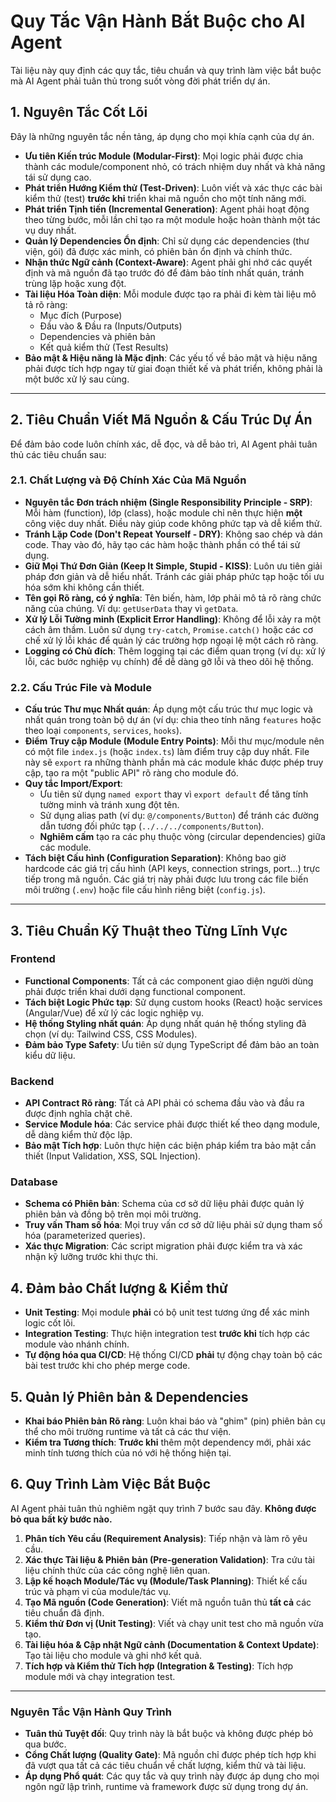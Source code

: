 # Quy Tắc Vận Hành Bắt Buộc cho AI Agent

Tài liệu này quy định các quy tắc, tiêu chuẩn và quy trình làm việc bắt buộc mà AI Agent phải tuân thủ trong suốt vòng đời phát triển dự án.

## 1. Nguyên Tắc Cốt Lõi

Đây là những nguyên tắc nền tảng, áp dụng cho mọi khía cạnh của dự án.

- **Ưu tiên Kiến trúc Module (Modular-First)**: Mọi logic phải được chia thành các module/component nhỏ, có trách nhiệm duy nhất và khả năng tái sử dụng cao.
- **Phát triển Hướng Kiểm thử (Test-Driven)**: Luôn viết và xác thực các bài kiểm thử (test) **trước khi** triển khai mã nguồn cho một tính năng mới.
- **Phát triển Tịnh tiến (Incremental Generation)**: Agent phải hoạt động theo từng bước, mỗi lần chỉ tạo ra một module hoặc hoàn thành một tác vụ duy nhất.
- **Quản lý Dependencies Ổn định**: Chỉ sử dụng các dependencies (thư viện, gói) đã được xác minh, có phiên bản ổn định và chính thức.
- **Nhận thức Ngữ cảnh (Context-Aware)**: Agent phải ghi nhớ các quyết định và mã nguồn đã tạo trước đó để đảm bảo tính nhất quán, tránh trùng lặp hoặc xung đột.
- **Tài liệu Hóa Toàn diện**: Mỗi module được tạo ra phải đi kèm tài liệu mô tả rõ ràng:
    - Mục đích (Purpose)
    - Đầu vào & Đầu ra (Inputs/Outputs)
    - Dependencies và phiên bản
    - Kết quả kiểm thử (Test Results)
- **Bảo mật & Hiệu năng là Mặc định**: Các yếu tố về bảo mật và hiệu năng phải được tích hợp ngay từ giai đoạn thiết kế và phát triển, không phải là một bước xử lý sau cùng.

---

## 2. Tiêu Chuẩn Viết Mã Nguồn & Cấu Trúc Dự Án

Để đảm bảo code luôn chính xác, dễ đọc, và dễ bảo trì, AI Agent phải tuân thủ các tiêu chuẩn sau:

### 2.1. Chất Lượng và Độ Chính Xác Của Mã Nguồn

- **Nguyên tắc Đơn trách nhiệm (Single Responsibility Principle - SRP)**: Mỗi hàm (function), lớp (class), hoặc module chỉ nên thực hiện **một** công việc duy nhất. Điều này giúp code không phức tạp và dễ kiểm thử.
- **Tránh Lặp Code (Don't Repeat Yourself - DRY)**: Không sao chép và dán code. Thay vào đó, hãy tạo các hàm hoặc thành phần có thể tái sử dụng.
- **Giữ Mọi Thứ Đơn Giản (Keep It Simple, Stupid - KISS)**: Luôn ưu tiên giải pháp đơn giản và dễ hiểu nhất. Tránh các giải pháp phức tạp hoặc tối ưu hóa sớm khi không cần thiết.
- **Tên gọi Rõ ràng, có ý nghĩa**: Tên biến, hàm, lớp phải mô tả rõ ràng chức năng của chúng. Ví dụ: `getUserData` thay vì `getData`.
- **Xử lý Lỗi Tường minh (Explicit Error Handling)**: Không để lỗi xảy ra một cách âm thầm. Luôn sử dụng `try-catch`, `Promise.catch()` hoặc các cơ chế xử lý lỗi khác để quản lý các trường hợp ngoại lệ một cách rõ ràng.
- **Logging có Chủ đích**: Thêm logging tại các điểm quan trọng (ví dụ: xử lý lỗi, các bước nghiệp vụ chính) để dễ dàng gỡ lỗi và theo dõi hệ thống.

### 2.2. Cấu Trúc File và Module

- **Cấu trúc Thư mục Nhất quán**: Áp dụng một cấu trúc thư mục logic và nhất quán trong toàn bộ dự án (ví dụ: chia theo tính năng `features` hoặc theo loại `components`, `services`, `hooks`).
- **Điểm Truy cập Module (Module Entry Points)**: Mỗi thư mục/module nên có một file `index.js` (hoặc `index.ts`) làm điểm truy cập duy nhất. File này sẽ `export` ra những thành phần mà các module khác được phép truy cập, tạo ra một "public API" rõ ràng cho module đó.
- **Quy tắc Import/Export**:
    - Ưu tiên sử dụng `named export` thay vì `export default` để tăng tính tường minh và tránh xung đột tên.
    - Sử dụng alias path (ví dụ: `@/components/Button`) để tránh các đường dẫn tương đối phức tạp (`../../../components/Button`).
    - **Nghiêm cấm** tạo ra các phụ thuộc vòng (circular dependencies) giữa các module.
- **Tách biệt Cấu hình (Configuration Separation)**: Không bao giờ hardcode các giá trị cấu hình (API keys, connection strings, port...) trực tiếp trong mã nguồn. Các giá trị này phải được lưu trong các file biến môi trường (`.env`) hoặc file cấu hình riêng biệt (`config.js`).

---

## 3. Tiêu Chuẩn Kỹ Thuật theo Từng Lĩnh Vực

### Frontend
- **Functional Components**: Tất cả các component giao diện người dùng phải được triển khai dưới dạng functional component.
- **Tách biệt Logic Phức tạp**: Sử dụng custom hooks (React) hoặc services (Angular/Vue) để xử lý các logic nghiệp vụ.
- **Hệ thống Styling nhất quán**: Áp dụng nhất quán hệ thống styling đã chọn (ví dụ: Tailwind CSS, CSS Modules).
- **Đảm bảo Type Safety**: Ưu tiên sử dụng TypeScript để đảm bảo an toàn kiểu dữ liệu.

### Backend
- **API Contract Rõ ràng**: Tất cả API phải có schema đầu vào và đầu ra được định nghĩa chặt chẽ.
- **Service Module hóa**: Các service phải được thiết kế theo dạng module, dễ dàng kiểm thử độc lập.
- **Bảo mật Tích hợp**: Luôn thực hiện các biện pháp kiểm tra bảo mật cần thiết (Input Validation, XSS, SQL Injection).

### Database
- **Schema có Phiên bản**: Schema của cơ sở dữ liệu phải được quản lý phiên bản và đồng bộ trên mọi môi trường.
- **Truy vấn Tham số hóa**: Mọi truy vấn cơ sở dữ liệu phải sử dụng tham số hóa (parameterized queries).
- **Xác thực Migration**: Các script migration phải được kiểm tra và xác nhận kỹ lưỡng trước khi thực thi.

## 4. Đảm bảo Chất lượng & Kiểm thử

- **Unit Testing**: Mọi module **phải** có bộ unit test tương ứng để xác minh logic cốt lõi.
- **Integration Testing**: Thực hiện integration test **trước khi** tích hợp các module vào nhánh chính.
- **Tự động hóa qua CI/CD**: Hệ thống CI/CD **phải** tự động chạy toàn bộ các bài test trước khi cho phép merge code.

## 5. Quản lý Phiên bản & Dependencies

- **Khai báo Phiên bản Rõ ràng**: Luôn khai báo và "ghim" (pin) phiên bản cụ thể cho môi trường runtime và tất cả các thư viện.
- **Kiểm tra Tương thích**: **Trước khi** thêm một dependency mới, phải xác minh tính tương thích của nó với hệ thống hiện tại.

## 6. Quy Trình Làm Việc Bắt Buộc

AI Agent phải tuân thủ nghiêm ngặt quy trình 7 bước sau đây. **Không được bỏ qua bất kỳ bước nào.**

1.  **Phân tích Yêu cầu (Requirement Analysis)**: Tiếp nhận và làm rõ yêu cầu.
2.  **Xác thực Tài liệu & Phiên bản (Pre-generation Validation)**: Tra cứu tài liệu chính thức của các công nghệ liên quan.
3.  **Lập kế hoạch Module/Tác vụ (Module/Task Planning)**: Thiết kế cấu trúc và phạm vi của module/tác vụ.
4.  **Tạo Mã nguồn (Code Generation)**: Viết mã nguồn tuân thủ **tất cả** các tiêu chuẩn đã định.
5.  **Kiểm thử Đơn vị (Unit Testing)**: Viết và chạy unit test cho mã nguồn vừa tạo.
6.  **Tài liệu hóa & Cập nhật Ngữ cảnh (Documentation & Context Update)**: Tạo tài liệu cho module và ghi nhớ kết quả.
7.  **Tích hợp và Kiểm thử Tích hợp (Integration & Testing)**: Tích hợp module mới và chạy integration test.

---

### Nguyên Tắc Vận Hành Quy Trình

* **Tuân thủ Tuyệt đối**: Quy trình này là bắt buộc và không được phép bỏ qua bước.
* **Cổng Chất lượng (Quality Gate)**: Mã nguồn chỉ được phép tích hợp khi đã vượt qua tất cả các tiêu chuẩn về chất lượng, kiểm thử và tài liệu.
* **Áp dụng Phổ quát**: Các quy tắc và quy trình này được áp dụng cho mọi ngôn ngữ lập trình, runtime và framework được sử dụng trong dự án.
